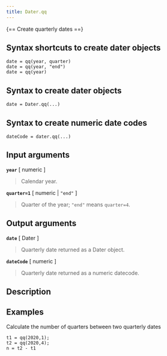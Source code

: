 ```yaml
---
title: Dater.qq
---
```


{== Create quarterly dates ==}


## Syntax shortcuts to create dater objects

    date = qq(year, quarter)
    date = qq(year, "end")
    date = qq(year)


## Syntax to create dater objects

    date = Dater.qq(...)


## Syntax to create numeric date codes

    dateCode = dater.qq(...)


## Input arguments

__`year`__ [ numeric ] 

> Calendar year.


__`quarter=1`__ [ numeric | `"end"` ]

> Quarter of the year; `"end"` means `quarter=4`.


## Output arguments

__`date`__ [ Dater ]

> Quarterly date returned as a Dater object.


__`dateCode`__ [ numeric ]

> Quarterly date returned as a numeric datecode.


## Description


## Examples

Calculate the number of quarters between two quarterly dates

    t1 = qq(2020,1);
    t2 = qq(2020,4);
    n = t2 - t1

